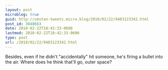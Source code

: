 ```yaml
---
layout: post
microblog: true
guid: http://vmstan-tweets.micro.blog/2010/02/22/9483123342.html
post_id: 3048663
date: 2010-02-22T10:42:33-0600
lastmod: 2010-02-22T10:42:33-0600
type: post
url: /2010/02/22/9483123342.html
---
```

Besides, even if he didn't "accidentally" hit someone, he's firing a bullet into the air. Where does he think that'll go, outer space?
